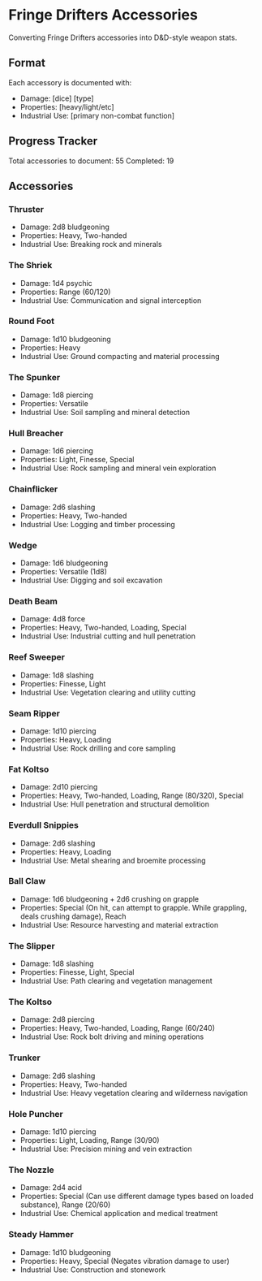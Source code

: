 # Fringe Drifters Accessories
Converting Fringe Drifters accessories into D&D-style weapon stats.

## Format
Each accessory is documented with:
- Damage: [dice] [type]
- Properties: [heavy/light/etc]
- Industrial Use: [primary non-combat function]

## Progress Tracker
Total accessories to document: 55
Completed: 19

## Accessories

### Thruster
- Damage: 2d8 bludgeoning
- Properties: Heavy, Two-handed
- Industrial Use: Breaking rock and minerals

### The Shriek
- Damage: 1d4 psychic
- Properties: Range (60/120)
- Industrial Use: Communication and signal interception

### Round Foot
- Damage: 1d10 bludgeoning
- Properties: Heavy
- Industrial Use: Ground compacting and material processing

### The Spunker
- Damage: 1d8 piercing
- Properties: Versatile
- Industrial Use: Soil sampling and mineral detection

### Hull Breacher
- Damage: 1d6 piercing
- Properties: Light, Finesse, Special
- Industrial Use: Rock sampling and mineral vein exploration

### Chainflicker
- Damage: 2d6 slashing
- Properties: Heavy, Two-handed
- Industrial Use: Logging and timber processing

### Wedge
- Damage: 1d6 bludgeoning
- Properties: Versatile (1d8)
- Industrial Use: Digging and soil excavation

### Death Beam
- Damage: 4d8 force
- Properties: Heavy, Two-handed, Loading, Special
- Industrial Use: Industrial cutting and hull penetration

### Reef Sweeper
- Damage: 1d8 slashing
- Properties: Finesse, Light
- Industrial Use: Vegetation clearing and utility cutting

### Seam Ripper
- Damage: 1d10 piercing
- Properties: Heavy, Loading
- Industrial Use: Rock drilling and core sampling

### Fat Koltso
- Damage: 2d10 piercing
- Properties: Heavy, Two-handed, Loading, Range (80/320), Special
- Industrial Use: Hull penetration and structural demolition

### Everdull Snippies
- Damage: 2d6 slashing
- Properties: Heavy, Loading
- Industrial Use: Metal shearing and broemite processing

### Ball Claw
- Damage: 1d6 bludgeoning + 2d6 crushing on grapple
- Properties: Special (On hit, can attempt to grapple. While grappling, deals crushing damage), Reach
- Industrial Use: Resource harvesting and material extraction

### The Slipper
- Damage: 1d8 slashing
- Properties: Finesse, Light, Special
- Industrial Use: Path clearing and vegetation management

### The Koltso
- Damage: 2d8 piercing
- Properties: Heavy, Two-handed, Loading, Range (60/240)
- Industrial Use: Rock bolt driving and mining operations

### Trunker
- Damage: 2d6 slashing
- Properties: Heavy, Two-handed
- Industrial Use: Heavy vegetation clearing and wilderness navigation

### Hole Puncher
- Damage: 1d10 piercing
- Properties: Light, Loading, Range (30/90)
- Industrial Use: Precision mining and vein extraction

### The Nozzle
- Damage: 2d4 acid
- Properties: Special (Can use different damage types based on loaded substance), Range (20/60)
- Industrial Use: Chemical application and medical treatment

### Steady Hammer
- Damage: 1d10 bludgeoning
- Properties: Heavy, Special (Negates vibration damage to user)
- Industrial Use: Construction and stonework